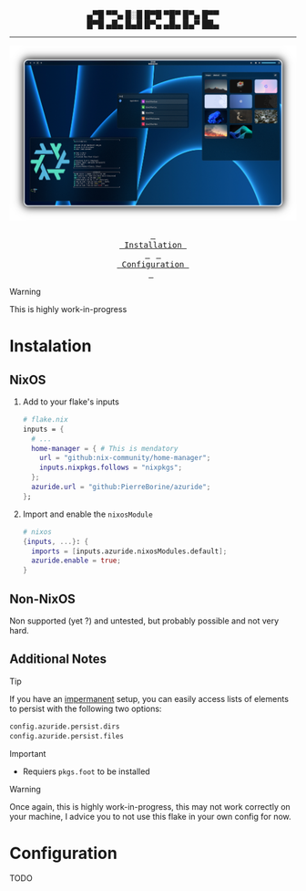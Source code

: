 <div align="center">
▄▀█ ▀▀▄ █░█ █▀█ ▀█▀ █▀▄ █▀▀<br>
█▀█ ▄█▄ █▄█ █▀▄ ▄█▄ █▄▀ ██▄
</div>

---

<div align="center">
<a href=".github/assets/showcase-hd"><img src=".github/assets/showcase.png" alt="Azuride showcase"></a>

<a href="#instalation"><kbd> <br> Installation <br> </kbd></a>&ensp;
<a href="#configuration"><kbd> <br> Configuration <br> </kbd></a>&ensp;
<!-- <a href="#"><kbd> <br>  <br> </kbd></a> -->
</div>

> [!WARNING]
> This is highly work-in-progress

# Instalation
## NixOS
1. Add to your flake's inputs
   ```Nix
   # flake.nix
   inputs = {
     # ...
     home-manager = { # This is mendatory
       url = "github:nix-community/home-manager";
       inputs.nixpkgs.follows = "nixpkgs";
     };
     azuride.url = "github:PierreBorine/azuride";
   };
   ```

2. Import and enable the `nixosModule`
   ```Nix
   # nixos
   {inputs, ...}: {
     imports = [inputs.azuride.nixosModules.default];
     azuride.enable = true;
   }
   ```

## Non-NixOS
Non supported (yet ?) and untested, but probably possible and not very hard.


## Additional Notes
> [!TIP]
> If you have an [impermanent](https://github.com/nix-community/impermanence)
> setup, you can easily access lists of elements to persist with the following
>two options:
> ```Nix
> config.azuride.persist.dirs
> config.azuride.persist.files
> ```

> [!IMPORTANT]
> - Requiers `pkgs.foot` to be installed

> [!WARNING]
> Once again, this is highly work-in-progress, this may not work correctly
> on your machine, I advice you to not use this flake in your own config
> for now.

# Configuration
TODO
